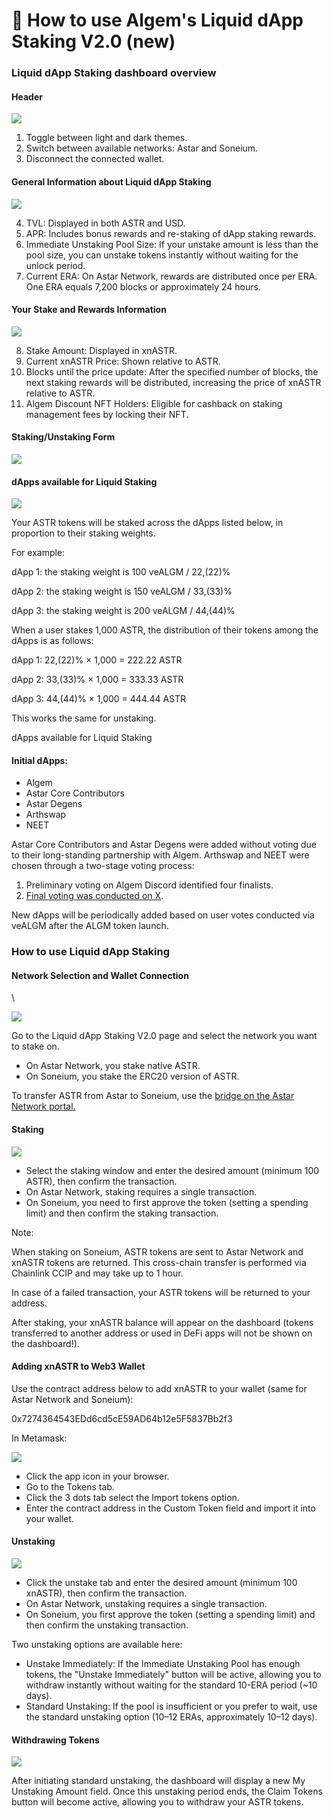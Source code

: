 # 🚀 How to use Algem's Liquid dApp Staking V2.0 (new)

### Liquid dApp Staking dashboard overview&#x20;

#### Header

![](https://lh7-rt.googleusercontent.com/docsz/AD_4nXeXaWbeFtBR-_v9dl41zkdU5HikUU5pNNXTdw5V2cWBjdeXNiyde1IY7UU-umhmmgZbbVAols9RZKDRXunLDm_raPYyYzeC6CKGeG_JNMNcrdWTU7kMnzVYrRgdJ6MazTCqY4nM?key=9Xqljv01pSU-g5INNQ4ujXdn)

1. Toggle between light and dark themes.
2. Switch between available networks: Astar and Soneium.
3. Disconnect the connected wallet.

#### General Information about Liquid dApp Staking

![](https://lh7-rt.googleusercontent.com/docsz/AD_4nXc1ZiGw2yB0Cfl7KghYgn6yd8zJgGjdsAKsZFVlbmDQNGje61-84DyJAxk2B7-TK5RtObeETsnSBZw9_S53WZwj3MdaQMv0abfD-EsjwWq_8_pCPQc1F7Wl90fKSrgJGP67gGa8NQ?key=9Xqljv01pSU-g5INNQ4ujXdn)

4. TVL: Displayed in both ASTR and USD.
5. APR: Includes bonus rewards and re-staking of dApp staking rewards.
6. Immediate Unstaking Pool Size: If your unstake amount is less than the pool size, you can unstake tokens instantly without waiting for the unlock period.
7. Current ERA: On Astar Network, rewards are distributed once per ERA. One ERA equals 7,200 blocks or approximately 24 hours.

#### Your Stake and Rewards Information

![](https://lh7-rt.googleusercontent.com/docsz/AD_4nXcvTo_RN5GLQoTjnUI818ALje6Rgn5XNizPdbHbRbx4qn3IHuj67jtzOst76Za0rQ8hJn9X3EMzep1XPS7VadSldgWEKK93kHjcqIr1esWFeXbHqjHP-x0XNbDpyegLQCcRrsAhFA?key=9Xqljv01pSU-g5INNQ4ujXdn)

8. Stake Amount: Displayed in xnASTR.
9. Current xnASTR Price: Shown relative to ASTR.
10. Blocks until the price update: After the specified number of blocks, the next staking rewards will be distributed, increasing the price of xnASTR relative to ASTR.
11. Algem Discount NFT Holders: Eligible for cashback on staking management fees by locking their NFT.

#### Staking/Unstaking Form

![](https://lh7-rt.googleusercontent.com/docsz/AD_4nXePieIY--dC_SHIxgsCgsqH7wKssDWGtmqDIKG-kX_w-FWXV9N319D8pgGSdiPpb3HiJpFA7Bnxzbv67K96bcL4OBp8eeZzyZK1G-Z0JG4wZ9wr0frnBWwD6TgjgdcoGAup3J2lCA?key=9Xqljv01pSU-g5INNQ4ujXdn)

#### dApps available for Liquid Staking

![](https://lh7-rt.googleusercontent.com/docsz/AD_4nXdUlcQr1BFswJRZePHSNeIm17cYBLSWJ1-fF2fuDhWvdg2QWv4IwKXjK3Z3CFTTmIuJRjeRUn-_-DudClkJar7_KRkW4kDG3uW_xXa9xswYDW7ECGRru2gvDuArnGUIgVjtkPIlHw?key=9Xqljv01pSU-g5INNQ4ujXdn)

Your ASTR tokens will be staked across the dApps listed below, in proportion to their staking weights.

For example:

dApp 1: the staking weight is 100 veALGM / 22,(22)%

dApp 2: the staking weight is 150 veALGM / 33,(33)%

dApp 3: the staking weight is 200 veALGM / 44,(44)%

When a user stakes 1,000 ASTR, the distribution of their tokens among the dApps is as follows:

dApp 1: 22,(22)% × 1,000 = 222.22 ASTR

dApp 2: 33,(33)% × 1,000 = 333.33 ASTR

dApp 3: 44,(44)% × 1,000 = 444.44 ASTR

This works the same for unstaking.

dApps available for Liquid Staking

#### Initial dApps:

* Algem
* Astar Core Contributors
* Astar Degens
* Arthswap
* NEET

Astar Core Contributors and Astar Degens were added without voting due to their long-standing partnership with Algem. Arthswap and NEET were chosen through a two-stage voting process:

1. Preliminary voting on Algem Discord identified four finalists.
2. [Final voting was conducted on X](https://x.com/Algem_io/status/1877732179104739705).

New dApps will be periodically added based on user votes conducted via veALGM after the ALGM token launch.

### How to use Liquid dApp Staking&#x20;

#### Network Selection and Wallet Connection

\


![](https://lh7-rt.googleusercontent.com/docsz/AD_4nXcINBjsMgsWxCAI_F7YAnU5z428beRXheIlIuHvH4OTQXhzoKyWKKOoc1_zd4xqOv-GYPe1cidUuWueq_aFz08Wb3ovsbr6DfZ9lnT7bpu-KWc4RJPPiMK43AWd_wIg67DxLLHz?key=9Xqljv01pSU-g5INNQ4ujXdn)

Go to the Liquid dApp Staking V2.0 page and select the network you want to stake on.

* On Astar Network, you stake native ASTR.
* On Soneium, you stake the ERC20 version of ASTR.

To transfer ASTR from Astar to Soneium, use the [bridge on the Astar Network portal.](https://portal.astar.network/astar/bridge)

#### Staking

![](https://lh7-rt.googleusercontent.com/docsz/AD_4nXcsUKna7K10XZZTOHb8Q9UIg30KDTeyHH8E5--IO62lDDQ9tTlvPRmhZvcmS_NytoAE0-8-gQ3tatoGZrYs3S0Q07MvucvfZofaC8dAs4ah6cb5B9uY4Dge08KC-wWqrr34EfqJJQ?key=9Xqljv01pSU-g5INNQ4ujXdn)

* Select the staking window and enter the desired amount (minimum 100 ASTR), then confirm the transaction.
* On Astar Network, staking requires a single transaction.
* On Soneium, you need to first approve the token (setting a spending limit) and then confirm the staking transaction.

Note:&#x20;

When staking on Soneium, ASTR tokens are sent to Astar Network and xnASTR tokens are returned. This cross-chain transfer is performed via Chainlink CCIP and may take up to 1 hour.

In case of a failed transaction, your ASTR tokens will be returned to your address.

After staking, your xnASTR balance will appear on the dashboard (tokens transferred to another address or used in DeFi apps will not be shown on the dashboard!).

#### **Adding xnASTR to Web3 Wallet**

Use the contract address below to add xnASTR to your wallet (same for Astar Network and Soneium):

0x7274364543EDd6cd5cE59AD64b12e5F5837Bb2f3

In Metamask:

![](https://lh7-rt.googleusercontent.com/docsz/AD_4nXcq6N6Iomjezk9ePpm_3q-1PNvhgobCnorVuyiwOA3sInFrKf6vkuGprxPhiPDR05iviVDi2_rtTVlG2L0ZHltBQZ2U9Ly2mGI9OB00FYNC5SqDRBHBnqdPULp42xyO2ZKxc6ldaQ?key=9Xqljv01pSU-g5INNQ4ujXdn)

* Click the app icon in your browser.
* Go to the Tokens tab.
* Click the 3 dots tab select the Import tokens option.
* Enter the contract address in the Custom Token field and import it into your wallet.

#### Unstaking

![](https://lh7-rt.googleusercontent.com/docsz/AD_4nXfFe-lZuywl2LJw1vfxL5DAWlcF3iyxrT8Yj73zXMuDfdO97Ul92yMClnF04T531iwznEJ5VaHGppjmG61mDoQl2ZkffGNLpvauy7BYQXPZOYYVaOVHm8q5x7IBypWnQ8OPnajCBw?key=9Xqljv01pSU-g5INNQ4ujXdn)

* Click the unstake tab and enter the desired amount (minimum 100 xnASTR), then confirm the transaction.
* On Astar Network, unstaking requires a single transaction.
* On Soneium, you first approve the token (setting a spending limit) and then confirm the unstaking transaction.

Two unstaking options are available here:

* Unstake Immediately: If the Immediate Unstaking Pool has enough tokens, the "Unstake Immediately" button will be active, allowing you to withdraw instantly without waiting for the standard 10-ERA period (\~10 days).
* Standard Unstaking: If the pool is insufficient or you prefer to wait, use the standard unstaking option (10–12 ERAs, approximately 10–12 days).

#### **Withdrawing Tokens**

![](https://lh7-rt.googleusercontent.com/docsz/AD_4nXeoJyJUodSzH3cdIJoLJtfxo0hyjMrWHPGlwaNd_Y814ZqFSOv9qV8KBZPad6-SDuaxAKKLYPygcjYAUFVKA4GKwvEAusE4eQF4clhikvyhN-vk4PjFjk0YJWG2VAC-kp1dVOTiSw?key=9Xqljv01pSU-g5INNQ4ujXdn)

After initiating standard unstaking, the dashboard will display a new My Unstaking Amount field. Once this unstaking period ends, the Claim Tokens button will become active, allowing you to withdraw your ASTR tokens.
